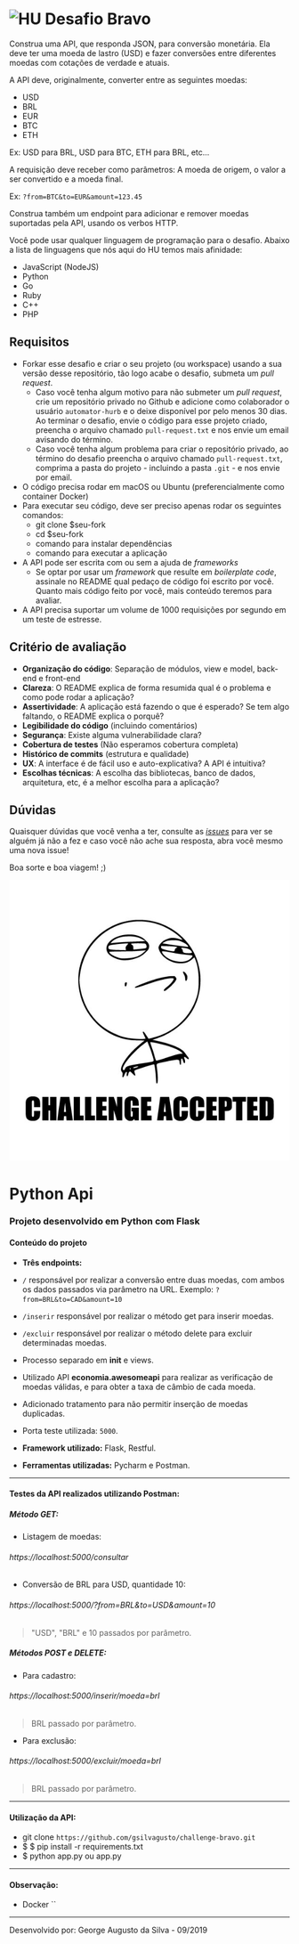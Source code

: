 # <img src="https://avatars1.githubusercontent.com/u/7063040?v=4&s=200.jpg" alt="HU" width="24" /> Desafio Bravo

Construa uma API, que responda JSON, para conversão monetária. Ela deve ter uma moeda de lastro (USD) e fazer conversões entre diferentes moedas com cotações de verdade e atuais.

A API deve, originalmente, converter entre as seguintes moedas:

-   USD
-   BRL
-   EUR
-   BTC
-   ETH

Ex: USD para BRL, USD para BTC, ETH para BRL, etc...

A requisição deve receber como parâmetros: A moeda de origem, o valor a ser convertido e a moeda final.

Ex: `?from=BTC&to=EUR&amount=123.45`

Construa também um endpoint para adicionar e remover moedas suportadas pela API, usando os verbos HTTP.

Você pode usar qualquer linguagem de programação para o desafio. Abaixo a lista de linguagens que nós aqui do HU temos mais afinidade:

-   JavaScript (NodeJS)
-   Python
-   Go
-   Ruby
-   C++
-   PHP

## Requisitos

-   Forkar esse desafio e criar o seu projeto (ou workspace) usando a sua versão desse repositório, tão logo acabe o desafio, submeta um _pull request_.
    -   Caso você tenha algum motivo para não submeter um _pull request_, crie um repositório privado no Github e adicione como colaborador o usuário `automator-hurb` e o deixe disponível por pelo menos 30 dias. Ao terminar o desafio, envie o código para esse projeto criado, preencha o arquivo chamado `pull-request.txt` e nos envie um email avisando do término.
    -   Caso você tenha algum problema para criar o repositório privado, ao término do desafio preencha o arquivo chamado `pull-request.txt`, comprima a pasta do projeto - incluindo a pasta `.git` - e nos envie por email.
-   O código precisa rodar em macOS ou Ubuntu (preferencialmente como container Docker)
-   Para executar seu código, deve ser preciso apenas rodar os seguintes comandos:
    -   git clone \$seu-fork
    -   cd \$seu-fork
    -   comando para instalar dependências
    -   comando para executar a aplicação
-   A API pode ser escrita com ou sem a ajuda de _frameworks_
    -   Se optar por usar um _framework_ que resulte em _boilerplate code_, assinale no README qual pedaço de código foi escrito por você. Quanto mais código feito por você, mais conteúdo teremos para avaliar.
-   A API precisa suportar um volume de 1000 requisições por segundo em um teste de estresse.

## Critério de avaliação

-   **Organização do código**: Separação de módulos, view e model, back-end e front-end
-   **Clareza**: O README explica de forma resumida qual é o problema e como pode rodar a aplicação?
-   **Assertividade**: A aplicação está fazendo o que é esperado? Se tem algo faltando, o README explica o porquê?
-   **Legibilidade do código** (incluindo comentários)
-   **Segurança**: Existe alguma vulnerabilidade clara?
-   **Cobertura de testes** (Não esperamos cobertura completa)
-   **Histórico de commits** (estrutura e qualidade)
-   **UX**: A interface é de fácil uso e auto-explicativa? A API é intuitiva?
-   **Escolhas técnicas**: A escolha das bibliotecas, banco de dados, arquitetura, etc, é a melhor escolha para a aplicação?

## Dúvidas

Quaisquer dúvidas que você venha a ter, consulte as [_issues_](https://github.com/HurbCom/challenge-bravo/issues) para ver se alguém já não a fez e caso você não ache sua resposta, abra você mesmo uma nova issue!

Boa sorte e boa viagem! ;)

<p align="center">
  <img src="ca.jpg" alt="Challange accepted" />
</p>


# Python Api

<h3>Projeto desenvolvido em Python com Flask</h3>

<h4>Conteúdo do projeto</h4>

- <b>Três endpoints:</b>

- `/` responsável por realizar a conversão entre duas moedas, com ambos os dados passados via parâmetro na URL. Exemplo: `?from=BRL&to=CAD&amount=10` 
- `/inserir` responsável por realizar o método get para inserir moedas.
- `/excluir` responsável por realizar o método delete para excluir determinadas moedas.

- Processo separado em __init__ e views.

- Utilizado API **economia.awesomeapi** para realizar as verificação de moedas válidas, e para obter a taxa de câmbio de cada moeda.

- Adicionado tratamento para não permitir inserção de moedas duplicadas.

- Porta teste utilizada: `5000`.


- <b>Framework utilizado:</b> Flask, Restful.
- <b>Ferramentas utilizadas:</b> Pycharm e Postman.

<hr>

<h4>Testes da API realizados utilizando Postman:</h4>

<h5>Método GET:</h5>

- Listagem de moedas: 
###### https://localhost:5000/consultar
- Conversão de BRL para USD, quantidade 10: 
###### https://localhost:5000/?from=BRL&to=USD&amount=10
>"USD", "BRL" e 10 passados por parâmetro.

<h5>Métodos POST e DELETE:</h5>

- Para cadastro: 
###### https://localhost:5000/inserir/moeda=brl
> BRL passado por parâmetro.

- Para exclusão: 
###### https://localhost:5000/excluir/moeda=brl
> BRL passado por parâmetro.

<hr>
<h4>Utilização da API:</h4>

- git clone `https://github.com/gsilvagusto/challenge-bravo.git`
- $ $ pip install -r requirements.txt
- $ python app.py ou app.py

<hr>

<h4>Observação:</h4>

- Docker ``

<hr>
Desenvolvido por: George Augusto da Silva - 09/2019